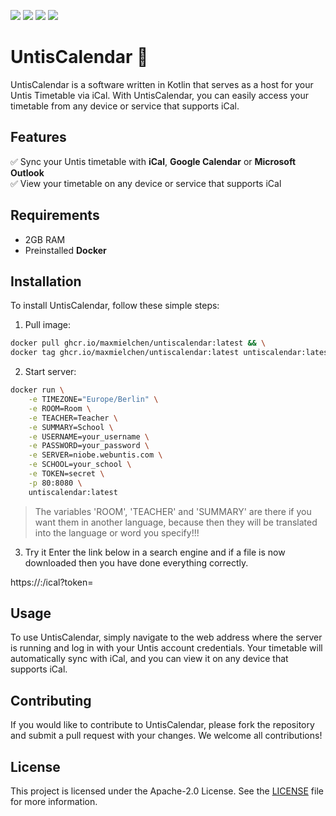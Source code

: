 ![](https://img.shields.io/github/license/maxmielchen/UntisCalendar?style=flat-square)
![](https://img.shields.io/github/repo-size/maxmielchen/UntisCalendar?style=flat-square)
![](https://img.shields.io/github/actions/workflow/status/maxmielchen/UntisCalendar/docker-image.yml?style=flat-square)
![](https://img.shields.io/github/actions/workflow/status/maxmielchen/UntisCalendar/docker-publish.yml?label=publish&style=flat-square)

# UntisCalendar 📆

UntisCalendar is a software written in Kotlin that serves as a host for your Untis Timetable via iCal. With UntisCalendar, you can easily access your timetable from any device or service that supports iCal. 

## Features

✅ Sync your Untis timetable with **iCal**, **Google Calendar** or **Microsoft Outlook**\
✅ View your timetable on any device or service that supports iCal

## Requirements

- 2GB RAM 
- Preinstalled **Docker**

## Installation

To install UntisCalendar, follow these simple steps:

1. Pull image:
```bash
docker pull ghcr.io/maxmielchen/untiscalendar:latest && \
docker tag ghcr.io/maxmielchen/untiscalendar:latest untiscalendar:latest
```

2. Start server:
```Bash
docker run \
    -e TIMEZONE="Europe/Berlin" \
    -e ROOM=Room \
    -e TEACHER=Teacher \
    -e SUMMARY=School \
    -e USERNAME=your_username \
    -e PASSWORD=your_password \
    -e SERVER=niobe.webuntis.com \
    -e SCHOOL=your_school \
    -e TOKEN=secret \
    -p 80:8080 \
    untiscalendar:latest
```
> The variables 'ROOM', 'TEACHER' and 'SUMMARY' are there if you want them in another language, because then they will be translated into the language or word you specify!!!

3. Try it
Enter the link below in a search engine and if a file is now downloaded then you have done everything correctly.

https://<host>:<port>/ical?token=<secret>

## Usage

To use UntisCalendar, simply navigate to the web address where the server is running and log in with your Untis account credentials. Your timetable will automatically sync with iCal, and you can view it on any device that supports iCal.

## Contributing

If you would like to contribute to UntisCalendar, please fork the repository and submit a pull request with your changes. We welcome all contributions!

## License

This project is licensed under the Apache-2.0 License. See the [LICENSE](LICENSE) file for more information.

